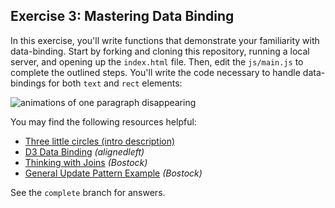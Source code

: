 ## Exercise 3: Mastering Data Binding

In this exercise, you'll write functions that demonstrate your familiarity with data-binding. Start by forking and cloning this repository, running a local server, and opening up the `index.html` file. Then, edit the `js/main.js` to complete the outlined steps. You'll write the code necessary to handle data-bindings for both `text` and `rect` elements:

![animations of one paragraph disappearing](imgs/complete.gif)

You may find the following resources helpful:

- [Three little circles (intro description)](https://bost.ocks.org/mike/circles/)
- [D3 Data Binding](http://alignedleft.com/tutorials/d3/binding-data) _(alignedleft)_
- [Thinking with Joins](https://bost.ocks.org/mike/join/) _(Bostock)_
- [General Update Pattern Example](https://bl.ocks.org/mbostock/3808218) _(Bostock)_

See the `complete` branch for answers.
